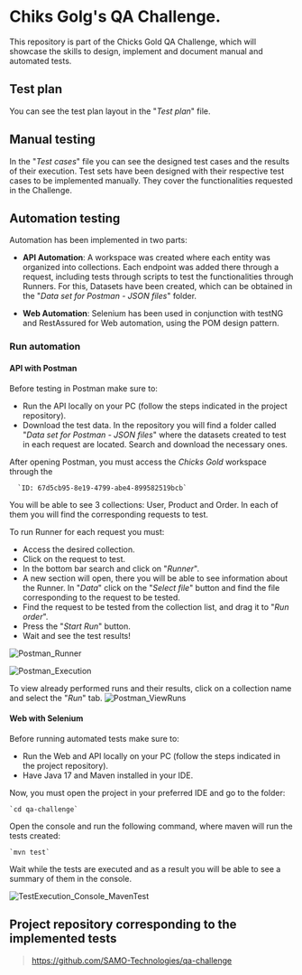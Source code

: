# Chiks Golg's QA Challenge. 

This repository is part of the Chicks Gold QA Challenge, which will showcase the skills to design, implement and document manual and automated tests.

## Test plan

You can see the test plan layout in the "_Test plan_" file.

## Manual testing

In the "_Test cases_" file you can see the designed test cases and the results of their execution.
Test sets have been designed with their respective test cases to be implemented manually. They cover the functionalities requested in the Challenge.

## Automation testing

Automation has been implemented in two parts:

* __API Automation__: A workspace was created where each entity was organized into collections. Each endpoint was added there through a request, including tests through scripts to test the functionalities through Runners. For this, Datasets have been created, which can be obtained in the "_Data set for Postman - JSON files_" folder.

* __Web Automation__: Selenium has been used in conjunction with testNG and RestAssured for Web automation, using the POM design pattern.

### Run automation

#### API with Postman 

Before testing in Postman make sure to:
- Run the API locally on your PC (follow the steps indicated in the project repository).
- Download the test data. In the repository you will find a folder called "_Data set for Postman - JSON files_" where the datasets created to test in each request are located. Search and download the necessary ones.

After opening Postman, you must access the _Chicks Gold_ workspace through the 

      `ID: 67d5cb95-8e19-4799-abe4-899582519bcb`

You will be able to see 3 collections: User, Product and Order. In each of them you will find the corresponding requests to test.

To run Runner for each request you must:

- Access the desired collection.
- Click on the request to test.
- In the bottom bar search and click on "_Runner_".
- A new section will open, there you will be able to see information about the Runner. In "_Data_" click on the "_Select file_" button and find the file corresponding to the request to be tested.
- Find the request to be tested from the collection list, and drag it to "_Run order_".
- Press the "_Start Run_" button.
- Wait and see the test results!

![Postman_Runner](https://github.com/user-attachments/assets/6387d524-1bc9-48d8-b598-c06495a6695c)


![Postman_Execution](https://github.com/user-attachments/assets/44a51bba-a547-4bad-88df-642f95af9950)

To view already performed runs and their results, click on a collection name and select the "_Run_" tab.
![Postman_ViewRuns](https://github.com/user-attachments/assets/4134c4c7-535e-4558-98a1-b56c1727a725)


#### Web with Selenium 
Before running automated tests make sure to:
- Run the Web and API locally on your PC (follow the steps indicated in the project repository).
- Have Java 17 and Maven installed in your IDE.

Now, you must open the project in your preferred IDE and go to the folder:

    `cd qa-challenge`

Open the console and run the following command, where maven will run the tests created:

    `mvn test`

Wait while the tests are executed and as a result you will be able to see a summary of them in the console.

![TestExecution_Console_MavenTest](https://github.com/user-attachments/assets/2aced230-2584-495c-90cc-804f56d5238c)



## Project repository corresponding to the implemented tests
> https://github.com/SAMO-Technologies/qa-challenge

